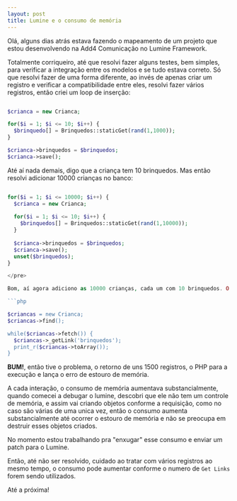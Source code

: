 ```yaml
---
layout: post
title: Lumine e o consumo de memória
---
```


Olá, alguns dias atrás estava fazendo o mapeamento de um projeto que estou desenvolvendo na Add4 Comunicação no Lumine Framework.

Totalmente corriqueiro, até que resolvi fazer alguns testes, bem simples, para verificar a integração entre os modelos e se tudo estava correto. Só que resolvi fazer de uma forma diferente, ao invés de apenas criar um registro e verificar a compatibilidade entre eles, resolvi fazer vários registros, então criei um loop de inserção:

```php

$crianca = new Crianca;

for($i = 1; $i <= 10; $i++) {
  $brinquedo[] = Brinquedos::staticGet(rand(1,1000));
}

$crianca->brinquedos = $brinquedos;
$crianca->save();

```

Até aí nada demais, digo que a criança tem 10 brinquedos. Mas então resolvi adicionar 10000 crianças no banco:

```php

for($i = 1; $i <= 10000; $i++) {
  $crianca = new Crianca;
  
  for($i = 1; $i <= 10; $i++) {
    $brinquedos[] = Brinquedos::staticGet(rand(1,10000));
  }
  
  $crianca->brinquedos = $brinquedos;
  $crianca->save();
  unset($brinquedos);
}

</pre>

Bom, aí agora adiciono as 10000 crianças, cada um com 10 brinquedos. O consumo de memória continuou normal, então resolvi pegar esses registros:

```php

$criancas = new Crianca;
$criancas->find();

while($criancas->fetch()) {
  $criancas->_getLink('brinquedos');
  print_r($criancas->toArray());
}

```

**BUM!**, então tive o problema, o retorno de uns 1500 registros, o PHP para a execução e lança o erro de estouro de memória.

A cada interação, o consumo de memória aumentava substancialmente, quando comecei a debugar o lumine, descobri que ele não tem um controle de memória, e assim vai criando objetos conforme a requisição, como no caso são várias de uma unica vez, então o consumo aumenta substancialmente até ocorrer o estouro de memória e não se preocupa em destruir esses objetos criados.

No momento estou trabalhando pra "enxugar" esse consumo e enviar um patch para o Lumine.

Então, até não ser resolvido, cuidado ao tratar com vários registros ao mesmo tempo, o consumo pode aumentar conforme o numero de `Get Links` forem sendo utilizados.

Até a próxima!
